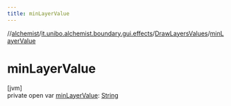 ```yaml
---
title: minLayerValue
---
```

//[alchemist](../../../index.html)/[it.unibo.alchemist.boundary.gui.effects](../index.html)/[DrawLayersValues](index.html)/[minLayerValue](min-layer-value.html)



# minLayerValue



[jvm]\
private open var [minLayerValue](min-layer-value.html): [String](https://docs.oracle.com/javase/8/docs/api/java/lang/String.html)




